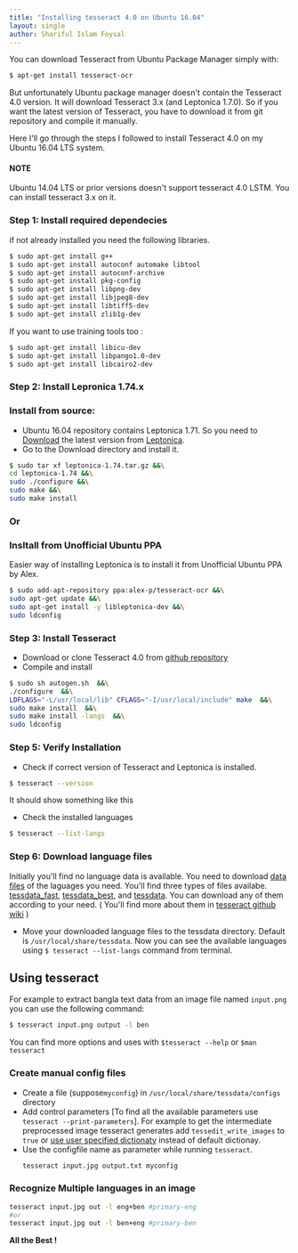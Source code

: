 ```yaml
---
title: "Installing tesseract 4.0 on Ubuntu 16.04"
layout: single
author: Shariful Islam Foysal
---
```


You can download Tesseract from Ubuntu Package Manager simply with: 
```sh
$ apt-get install tesseract-ocr 
```
But unfortunately Ubuntu package manager doesn't contain the Tesseract 4.0 version. It will download Tesseract 3.x (and Leptonica 1.7.0). So if you want the latest version of Tesseract, you have to download it from git repository and compile it manually. 

Here I'll go through the steps I followed to install Tesseract 4.0 on my Ubuntu 16.04 LTS system.

#### NOTE
Ubuntu 14.04 LTS or prior versions doesn't support tesseract 4.0 LSTM. You can install tesseract 3.x on it.


### Step 1: Install required dependecies 
if not already installed you need the following libraries.
```sh
$ sudo apt-get install g++ 
$ sudo apt-get install autoconf automake libtool
$ sudo apt-get install autoconf-archive
$ sudo apt-get install pkg-config
$ sudo apt-get install libpng-dev
$ sudo apt-get install libjpeg8-dev
$ sudo apt-get install libtiff5-dev
$ sudo apt-get install zlib1g-dev
```

If you want to use training tools too :
```sh
$ sudo apt-get install libicu-dev
$ sudo apt-get install libpango1.0-dev
$ sudo apt-get install libcairo2-dev
```

### Step 2: Install Lepronica 1.74.x
### Install from source:
- Ubuntu 16.04 repository contains Leptonica 1.71. So you need to [Download](http://www.leptonica.org/download.html) the latest version from [Leptonica](http://www.leptonica.org/). 
- Go to the Download directory and install it.
```sh
$ sudo tar xf leptonica-1.74.tar.gz &&\
cd leptonica-1.74 &&\
sudo ./configure &&\
sudo make &&\
sudo make install
```
### Or
### Insltall from Unofficial Ubuntu PPA
Easier way of installing Leptonica is to install it from Unofficial Ubuntu PPA by Alex.
```sh
$ sudo add-apt-repository ppa:alex-p/tesseract-ocr &&\
sudo apt-get update &&\
sudo apt-get install -y libleptonica-dev &&\
sudo ldconfig
```

### Step 3: Install Tesseract
* Download or clone Tesseract 4.0 from [github repository](https://github.com/tesseract-ocr/tesseract/)
* Compile and install
```sh
$ sudo sh autogen.sh  &&\
./configure  &&\
LDFLAGS="-L/usr/local/lib" CFLAGS="-I/usr/local/include" make  &&\
sudo make install  &&\
sudo make install -langs  &&\
sudo ldconfig
```

### Step 5: Verify Installation 
* Check if correct version of Tesseract and Leptonica is installed.
```sh
$ tesseract --version
```
It should show something like this
* Check the installed languages 
```sh
$ tesseract --list-langs
```

### Step 6: Download language files
Initially you'll find no language data is available. You need to download [data files](https://github.com/tesseract-ocr/tesseract/wiki/Data-Files) of the laguages you need. You'll find three types of files availabe. [tessdata_fast](https://github.com/tesseract-ocr/tessdata_fast), [tessdata_best](https://github.com/tesseract-ocr/tessdata_best), and [tessdata](https://github.com/tesseract-ocr/tessdata). You can download any of them according to your need. ( You'll find more about them in [tesseract github wiki](https://github.com/tesseract-ocr/tesseract/wiki) )
* Move your downloaded language files to the tessdata directory. Default is `/usr/local/share/tessdata`. Now you can see the available languages using `$ tesseract --list-langs` command from terminal.

Using tesseract
---
For example to extract bangla text data from an image file named `input.png` you can use the following command:
```sh
$ tesseract input.png output -l ben
```
You can find more options and uses with `$tesseract --help` or `$man tesseract` 


### Create manual config files
* Create a file (suppose`myconfig`) in  `/usr/local/share/tessdata/configs` directory
* Add control parameters [To find all the available parameters use `tesseract --print-parameters`]. For example to get the intermediate preprocessed image tesseract generates add `tessedit_write_images` to `true` or [use user specified dictionaty](https://github.com/tesseract-ocr/tesseract/blob/master/doc/tesseract.1.asc#config-files-and-augmenting-with-user-data) instead of default dictionay. 
* Use the configfile name as parameter while running `tesseract`.
  ```bash
  tesseract input.jpg output.txt myconfig
  ```

### Recognize Multiple languages in an image
```sh
tesseract input.jpg out -l eng+ben #primary-eng 
#or
tesseract input.jpg out -l ben+eng #primary-ben 
```

**All the Best !**
